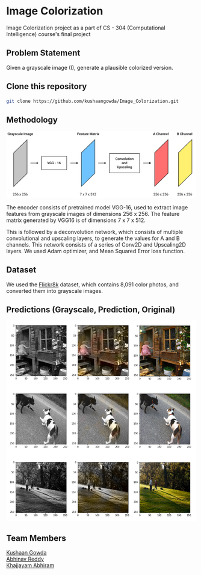 # Image Colorization

Image Colorization project as a part of CS - 304 (Computational Intelligence) course's final project

## Problem Statement

Given a grayscale image (I), generate a plausible colorized version.

## Clone this repository

```bash
git clone https://github.com/kushaangowda/Image_Colorization.git
```

## Methodology

![Alt text](image.png)

The encoder consists of pretrained model VGG-16, used to extract image features from grayscale images of dimensions 256 x 256. The feature matrix generated by VGG16 is of dimensions 7 x 7 x 512.

This is followed by a deconvolution network, which consists of multiple convolutional and upscaling layers, to generate the values for A and B channels. This network consists of a series of Conv2D and Upscaling2D layers. We used Adam optimizer, and Mean Squared Error loss function.

## Dataset

We used the [Flickr8k](https://www.kaggle.com/datasets/hsankesara/flickr-image-dataset) dataset, which contains 8,091 color photos, and converted them into grayscale images.

## Predictions (Grayscale, Prediction, Original)

![Alt text](image-1.png)

## Team Members

[Kushaan Gowda](https://github.com/kushaangowda) \
[Abhinav Reddy](https://github.com/pixelbullet) \
[Khajjayam Abhiram](https://github.com/Abhiram0201)
